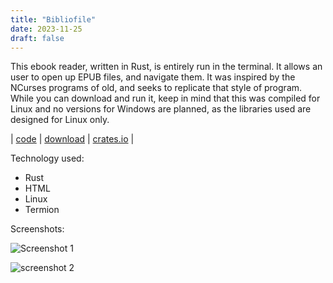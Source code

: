 ```yaml
---
title: "Bibliofile"
date: 2023-11-25
draft: false
---
```



This ebook reader, written in Rust, is entirely run in the terminal. It allows an user to open up EPUB files, and navigate them. It was inspired by the NCurses programs of old, and seeks to replicate that style of program. While you can download and run it, keep in mind that this was compiled for Linux and no versions for Windows are planned, as the libraries used are designed for Linux only.

| [code](http://gitea.whoisthisjoker.com/danjoredd/bibliofile) | [download](/downloads/bibliofile) | [crates.io](https://crates.io/crates/bibliofile) |


Technology used:

- Rust
- HTML
- Linux
- Termion

Screenshots:

![Screenshot 1](/images/bibliofile/bibliofile.png)

![screenshot 2](/images/bibliofile/bibliofile2.png)